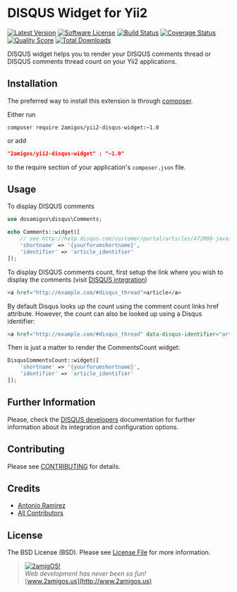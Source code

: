 DISQUS Widget for Yii2
======================

[![Latest Version](https://img.shields.io/github/tag/2amigos/yii2-disqus-widget.svg?style=flat-square&label=release)](https://github.com/2amigos/yii2-disqus-widget/tags)
[![Software License](https://img.shields.io/badge/license-BSD-brightgreen.svg?style=flat-square)](LICENSE.md)
[![Build Status](https://img.shields.io/travis/2amigos/yii2-disqus-widget/master.svg?style=flat-square)](https://travis-ci.org/2amigos/yii2-disqus-widget)
[![Coverage Status](https://img.shields.io/scrutinizer/coverage/g/2amigos/yii2-disqus-widget.svg?style=flat-square)](https://scrutinizer-ci.com/g/2amigos/yii2-disqus-widget/code-structure)
[![Quality Score](https://img.shields.io/scrutinizer/g/2amigos/yii2-disqus-widget.svg?style=flat-square)](https://scrutinizer-ci.com/g/2amigos/yii2-disqus-widget)
[![Total Downloads](https://img.shields.io/packagist/dt/2amigos/yii2-disqus-widget.svg?style=flat-square)](https://packagist.org/packages/2amigos/yii2-disqus-widget)

DISQUS widget helps you to render your DISQUS comments thread or DISQUS comments thread count on your Yii2 applications.

Installation
------------
The preferred way to install this extension is through [composer](http://getcomposer.org/download/).

Either run

```
composer require 2amigos/yii2-disqus-widget:~1.0
```
or add

```json
"2amigos/yii2-disqus-widget" : "~1.0"
```

to the require section of your application's `composer.json` file.

Usage
-----

To display DISQUS comments

```php
use dosamigos\disqus\Comments;

echo Comments::widget([
    // see http://help.disqus.com/customer/portal/articles/472098-javascript-configuration-variables
    'shortname' => '{yourforumshortname}',
    'identifier' => 'article_identifier'
]);
```

To display DISQUS comments count, first setup the link where you wish to display the comments (visit
[DISQUS integration](http://help.disqus.com/customer/portal/articles/565624-tightening-your-disqus-integration))

```html
<a href="http://example.com/#disqus_thread">article</a>
```

By default Disqus looks up the count using the comment count links href attribute.
However, the count can also be looked up using a Disqus identifier:

```html
<a href="http://example.com/#disqus_thread" data-disqus-identifier="article_identifier">article</a>
```

Then is just a matter to render the CommentsCount widget:

```php
DisqusCommentsCount::widget([
    'shortname' => '{yourforumshortname}',
    'identifier' => 'article_identifier'
]);
```

Further Information
-------------------
Please, check the [DISQUS developers](http://help.disqus.com/customer/portal/topics/107054-developers/articles)
documentation for further information about its integration and configuration options.

Contributing
------------

Please see [CONTRIBUTING](CONTRIBUTING.md) for details.

Credits
-------

- [Antonio Ramirez](https://github.com/tonydspaniard)
- [All Contributors](../../contributors)

License
-------

The BSD License (BSD). Please see [License File](LICENSE.md) for more information.

> [![2amigOS!](http://www.gravatar.com/avatar/55363394d72945ff7ed312556ec041e0.png)](http://www.2amigos.us)  
<i>Web development has never been so fun!</i>  
[www.2amigos.us](http://www.2amigos.us)